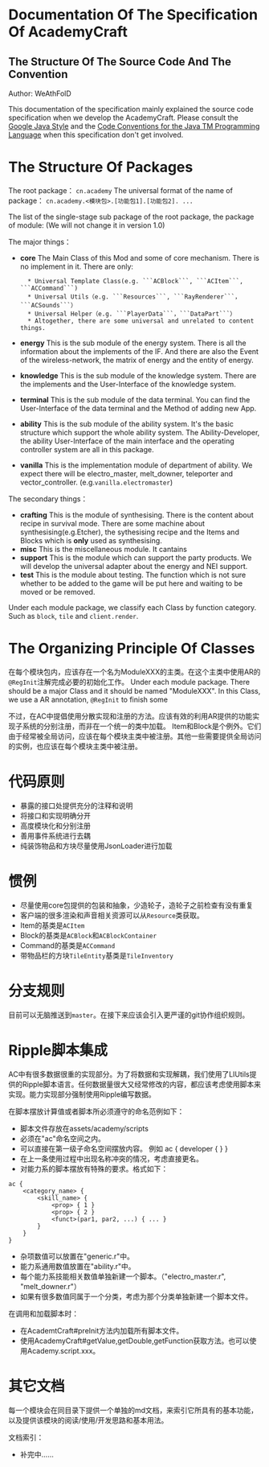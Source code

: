 # Documentation Of The Specification Of AcademyCraft
## The Structure Of The Source Code And The Convention

Author: WeAthFolD

This documentation of the specification mainly explained the source code specification when we develop the AcademyCraft.
Please consult the [Google Java Style](http://google-styleguide.googlecode.com/svn/trunk/javaguide.html) and the [Code Conventions for the Java TM Programming Language](http://www.oracle.com/technetwork/java/javase/documentation/codeconvtoc-136057.html) when this specification don't get involved.

The Structure Of Packages
===

The root package： ```cn.academy```
The universal format of the name of package： ```cn.academy.<模块包>.[功能包1].[功能包2]. ...```

The list of the single-stage sub package of the root package, the package of module: (We will not change it in version 1.0)

The major things：

* __core__
	The Main Class of this Mod and some of core mechanism. There is no implement in it. There are only:
		
		* Universal Template Class(e.g. ```ACBlock```, ```ACItem```, ```ACCommand```)
		* Universal Utils（e.g. ```Resources```, ```RayRenderer```，```ACSounds```）
		* Universal Helper（e.g. ```PlayerData```，```DataPart```）
		* Altogether, there are some universal and unrelated to content things.

* __energy__
	This is the sub module of the energy system. There is all the information about the implements of the IF. And there are also the Event of the wireless-network, the matrix of energy and the entity of energy.

* __knowledge__
	This is the sub module of the knowledge system. There are the implements and the User-Interface of the knowledge system.

* __terminal__
	This is the sub module of the data terminal. You can find the User-Interface of the data terminal and the Method of adding new App.

* __ability__
	This is the sub module of the ability system. It's the basic structure which support the whole ability system. The Ability-Developer, the ability User-Interface of the main interface and the operating controller system are all in this package.

* __vanilla__
	This is the implementation module of department of ability. We expect there will be electro_master, melt_downer, teleporter and vector_controller. (e.g.```vanilla.electromaster```)

The secondary things：

* __crafting__
	This is the module of synthesising. There is the content about recipe in survival mode. There are some machine about synthesising(e.g.Etcher), the sythesising recipe and the Items and Blocks which is **only** used as synthesising.
* __misc__
	This is the miscellaneous module. It cantains 
* __support__
	This is the module which can support the party products. We will develop the universal adapter about the energy and NEI support.
* __test__
	This is the module about testing. The function which is not sure whether to be added to the game will be put here and waiting to be moved or be removed.

Under each module package, we classify each Class by function category. Such as ```block```, ```tile``` and ```client.render```.

The Organizing Principle Of Classes
===

在每个模块包内，应该存在一个名为ModuleXXX的主类。在这个主类中使用AR的```@RegInit```注解完成必要的初始化工作。
Under each module package. There should be a major Class and it should be named "ModuleXXX". In this Class, we use a AR annotation, ```@RegInit``` to finish some 

不过，在AC中提倡使用分散实现和注册的方法。应该有效的利用AR提供的功能实现子系统的分别注册，而非在一个统一的类中加载。
Item和Block是个例外。它们由于经常被全局访问，应该在每个模块主类中被注册。其他一些需要提供全局访问的实例，也应该在每个模块主类中被注册。

代码原则
===

* 暴露的接口处提供充分的注释和说明
* 将接口和实现明确分开
* 高度模块化和分别注册
* 善用事件系统进行去耦
* 纯装饰物品和方块尽量使用JsonLoader进行加载

惯例
===

* 尽量使用core包提供的包装和抽象，少造轮子，造轮子之前检查有没有重复
* 客户端的很多渲染和声音相关资源可以从```Resource```类获取。
* Item的基类是```ACItem```
* Block的基类是```ACBlock```和```ACBlockContainer```
* Command的基类是```ACCommand```
* 带物品栏的方块```TileEntity```基类是```TileInventory```

分支规则
===

目前可以无脑推送到```master```。在接下来应该会引入更严谨的git协作组织规则。

Ripple脚本集成
===

AC中有很多数据很重的实现部分。为了将数据和实现解耦，我们使用了LIUtils提供的Ripple脚本语言。任何数据量很大又经常修改的内容，都应该考虑使用脚本来实现。能力实现部分强制使用Ripple编写数据。

在脚本摆放计算值或者脚本所必须遵守的命名范例如下：

* 脚本文件存放在assets/academy/scripts
* 必须在"ac"命名空间之内。
* 可以直接在第一级子命名空间摆放内容。 例如 ac { developer { } }
* 在上一条使用过程中出现名称冲突的情况，考虑直接更名。
* 对能力系的脚本摆放有特殊的要求。格式如下：
```
ac {
	<category_name> {
		<skill_name> {
			<prop> { 1 }
			<prop> { 2 }
			<funct>(par1, par2, ...) { ... }
		}
	}
}
```
* 杂项数值可以放置在"generic.r"中。
* 能力系通用数值放置在"ability.r"中。
* 每个能力系技能相关数值单独新建一个脚本。（"electro_master.r", "melt_downer.r"）
* 如果有很多数值同属于一个分类，考虑为那个分类单独新建一个脚本文件。

在调用和加载脚本时：

* 在AcademtCraft#preInit方法内加载所有脚本文件。
* 使用AcademyCraft#getValue,getDouble,getFunction获取方法。也可以使用Academy.script.xxx。

其它文档
===

每一个模块会在同目录下提供一个单独的md文档，来索引它所具有的基本功能，以及提供该模块的阅读/使用/开发思路和基本用法。

文档索引：

* 补完中……
